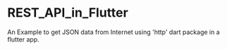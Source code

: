 # REST_API_in_Flutter
An Example to get JSON data from Internet using 'http' dart package in a flutter app.

